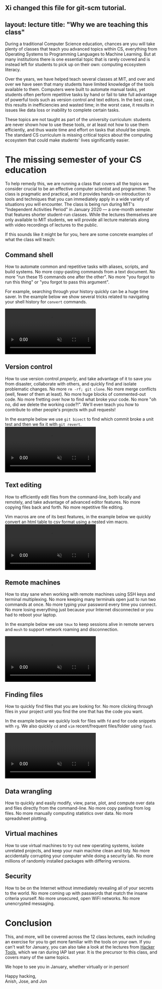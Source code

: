 Xi changed this file for git-scm tutorial.
---
layout: lecture
title: "Why we are teaching this class"
---

During a traditional Computer Science education, chances are you will take
plenty of classes that teach you advanced topics within CS, everything from
Operating Systems to Programming Languages to Machine Learning. But at many
institutions there is one essential topic that is rarely covered and is instead
left for students to pick up on their own: computing ecosystem literacy.

Over the years, we have helped teach several classes at MIT, and over and over
we have seen that many students have limited knowledge of the tools available
to them. Computers were built to automate manual tasks, yet students often
perform repetitive tasks by hand or fail to take full advantage of powerful
tools such as version control and text editors. In the best case, this results
in inefficiencies and wasted time; in the worst case, it results in issues like
data loss or inability to complete certain tasks.

These topics are not taught as part of the university curriculum: students are
never shown how to use these tools, or at least not how to use them
efficiently, and thus waste time and effort on tasks that _should_ be simple.
The standard CS curriculum is missing critical topics about the computing
ecosystem that could make students' lives significantly easier.

# The missing semester of your CS education

To help remedy this, we are running a class that covers all the topics we
consider crucial to be an effective computer scientist and programmer. The
class is pragmatic and practical, and it provides hands-on introduction to
tools and techniques that you can immediately apply in a wide variety of
situations you will encounter. The class is being run during MIT's "Independent
Activities Period" in January 2020 — a one-month semester that features shorter
student-run classes. While the lectures themselves are only available to MIT
students, we will provide all lecture materials along with video recordings of
lectures to the public.

If this sounds like it might be for you, here are some concrete
examples of what the class will teach:

## Command shell

How to automate common and repetitive tasks with aliases, scripts,
and build systems. No more copy-pasting commands from a text
document. No more "run these 15 commands one after the other". No
more "you forgot to run this thing" or "you forgot to pass this
argument".

For example, searching through your history quickly can be a huge time saver. In the example below we show several tricks related to navigating your shell history for `convert` commands.

<video autoplay="autoplay" loop="loop" controls muted playsinline  oncontextmenu="return false;"  preload="auto"  class="demo">
  <source src="/static/media/demos/history.mp4" type="video/mp4">
</video>

## Version control

How to use version control _properly_, and take advantage of it to
save you from disaster, collaborate with others, and quickly find and
isolate problematic changes. No more `rm -rf; git clone`. No more
merge conflicts (well, fewer of them at least). No more huge blocks
of commented-out code. No more fretting over how to find what broke
your code. No more "oh no, did we delete the working code?!". We'll
even teach you how to contribute to other people's projects with pull
requests!

In the example below we use `git bisect` to find which commit broke a unit test and then we fix it with `git revert`.
<video autoplay="autoplay" loop="loop" controls muted playsinline  oncontextmenu="return false;"  preload="auto"  class="demo">
  <source src="/static/media/demos/git.mp4" type="video/mp4">
</video>

## Text editing

How to efficiently edit files from the command-line, both locally and
remotely, and take advantage of advanced editor features. No more
copying files back and forth. No more repetitive file editing.

Vim macros are one of its best features, in the example below we quickly convert an html table to csv format using a nested vim macro.
<video autoplay="autoplay" loop="loop" controls muted playsinline  oncontextmenu="return false;"  preload="auto"  class="demo">
  <source src="/static/media/demos/vim.mp4" type="video/mp4">
</video>

## Remote machines

How to stay sane when working with remote machines using SSH keys and
terminal multiplexing. No more keeping many terminals open just to
run two commands at once. No more typing your password every time you
connect. No more losing everything just because your Internet
disconnected or you had to reboot your laptop.

In the example below we use `tmux` to keep sessions alive in remote servers and `mosh` to support network roaming and disconnection.

<video autoplay="autoplay" loop="loop" controls muted playsinline  oncontextmenu="return false;"  preload="auto"  class="demo">
  <source src="/static/media/demos/ssh.mp4" type="video/mp4">
</video>

## Finding files

How to quickly find files that you are looking for. No
more clicking through files in your project until you find the one
that has the code you want.

In the example below we quickly look for files with `fd` and for code snippets with `rg`. We also quickly `cd` and `vim` recent/frequent files/folder using `fasd`.

<video autoplay="autoplay" loop="loop" controls muted playsinline  oncontextmenu="return false;"  preload="auto"  class="demo">
  <source src="/static/media/demos/find.mp4" type="video/mp4">
</video>

## Data wrangling

How to quickly and easily modify, view, parse, plot, and compute over
data and files directly from the command-line. No more copy pasting
from log files. No more manually computing statistics over data. No
more spreadsheet plotting.

## Virtual machines

How to use virtual machines to try out new operating systems, isolate
unrelated projects, and keep your main machine clean and tidy. No
more accidentally corrupting your computer while doing a security
lab. No more millions of randomly installed packages with differing
versions.

## Security

How to be on the Internet without immediately revealing all of your
secrets to the world. No more coming up with passwords that match the
insane criteria yourself. No more unsecured, open WiFi networks. No
more unencrypted messaging.

# Conclusion

This, and more, will be covered across the 12 class lectures, each including an
exercise for you to get more familiar with the tools on your own. If you can't
wait for January, you can also take a look at the lectures from [Hacker
Tools](https://hacker-tools.github.io/lectures/), which we ran during IAP last
year. It is the precursor to this class, and covers many of the same topics.

We hope to see you in January, whether virtually or in person!

Happy hacking,<br>
Anish, Jose, and Jon
